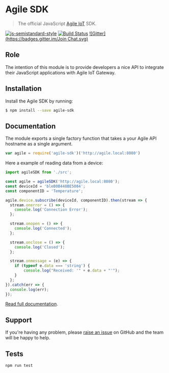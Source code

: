 Agile SDK
=========

> The official JavaScript [Agile IoT](https://github.com/Agile-IoT) SDK.

[![js-semistandard-style](https://img.shields.io/badge/code%20style-semistandard-brightgreen.svg?style=flat-square)](https://github.com/Flet/semistandard)
[![Build Status](https://travis-ci.org/resin-io/resin-sdk.svg?branch=master)](https://travis-ci.org/Agile-IoT/agile-sdk)
[![Gitter](https://badges.gitter.im/Join Chat.svg)](https://gitter.im/Agile-IoT)


Role
----

The intention of this module is to provide developers a nice API to integrate their JavaScript applications with Agile IoT Gateway.

Installation
------------

Install the Agile SDK by running:

```sh
$ npm install --save agile-sdk
```

Documentation
-------------

The module exports a single factory function that takes a your Agile API hostname as a single argument.

``` js
var agile = require('agile-sdk')('http://agile.local:8080')
```

Here a example of reading data from a device:

``` js
import agileSDK from './src';

const agile = agileSDK('http://agile.local:8080');
const deviceId = 'bleB0B448BE5084';
const componentID = 'Temperature';

agile.device.subscribe(deviceId, componentID).then(stream => {
  stream.onerror = () => {
    console.log('Connection Error');
  };

  stream.onopen = () => {
    console.log('Connected');
  };

  stream.onclose = () => {
    console.log('Closed');
  };

  stream.onmessage = (e) => {
    if (typeof e.data === 'string') {
        console.log("Received: '" + e.data + "'");
    }
  };
}).catch(err => {
  console.log(err);
});
```

[Read full documentation](DOCUMENTATION.md).

Support
-------

If you're having any problem, please [raise an issue](https://github.com/Agile-IoT/agile-sdk/issues/new) on GitHub and the team will be happy to help.

Tests
-----

```
npm run test
```
